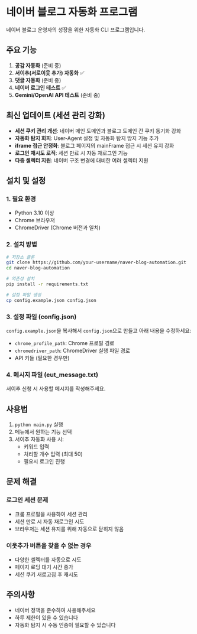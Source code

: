 # 네이버 블로그 자동화 프로그램

네이버 블로그 운영자의 성장을 위한 자동화 CLI 프로그램입니다.

## 주요 기능

1. **공감 자동화** (준비 중)
2. **서이추(서로이웃 추가) 자동화** ✅
3. **댓글 자동화** (준비 중)
4. **네이버 로그인 테스트** ✅
5. **Gemini/OpenAI API 테스트** (준비 중)

## 최신 업데이트 (세션 관리 강화)

- **세션 쿠키 관리 개선**: 네이버 메인 도메인과 블로그 도메인 간 쿠키 동기화 강화
- **자동화 탐지 회피**: User-Agent 설정 및 자동화 탐지 방지 기능 추가
- **iframe 접근 안정화**: 블로그 페이지의 mainFrame 접근 시 세션 유지 강화
- **로그인 재시도 로직**: 세션 만료 시 자동 재로그인 기능
- **다중 셀렉터 지원**: 네이버 구조 변경에 대비한 여러 셀렉터 지원

## 설치 및 설정

### 1. 필요 환경
- Python 3.10 이상
- Chrome 브라우저
- ChromeDriver (Chrome 버전과 일치)

### 2. 설치 방법
```bash
# 저장소 클론
git clone https://github.com/your-username/naver-blog-automation.git
cd naver-blog-automation

# 의존성 설치
pip install -r requirements.txt

# 설정 파일 생성
cp config.example.json config.json
```

### 3. 설정 파일 (config.json)
`config.example.json`을 복사해서 `config.json`으로 만들고 아래 내용을 수정하세요:
- `chrome_profile_path`: Chrome 프로필 경로
- `chromedriver_path`: ChromeDriver 실행 파일 경로
- API 키들 (필요한 경우만)

### 4. 메시지 파일 (eut_message.txt)
서이추 신청 시 사용할 메시지를 작성해주세요.

## 사용법

1. `python main.py` 실행
2. 메뉴에서 원하는 기능 선택
3. 서이추 자동화 사용 시:
   - 키워드 입력
   - 처리할 개수 입력 (최대 50)
   - 필요시 로그인 진행

## 문제 해결

### 로그인 세션 문제
- 크롬 프로필을 사용하여 세션 관리
- 세션 만료 시 자동 재로그인 시도
- 브라우저는 세션 유지를 위해 자동으로 닫히지 않음

### 이웃추가 버튼을 찾을 수 없는 경우
- 다양한 셀렉터를 자동으로 시도
- 페이지 로딩 대기 시간 증가
- 세션 쿠키 새로고침 후 재시도

## 주의사항
- 네이버 정책을 준수하여 사용해주세요
- 하루 제한이 있을 수 있습니다
- 자동화 탐지 시 수동 인증이 필요할 수 있습니다 